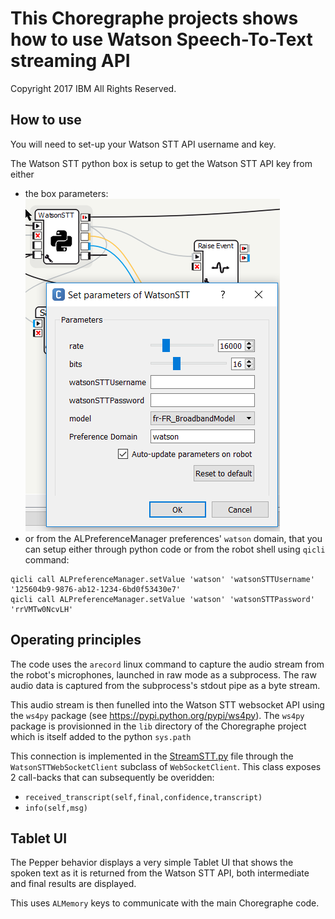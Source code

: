 # This Choregraphe projects shows how to use Watson Speech-To-Text streaming API
Copyright 2017 IBM All Rights Reserved.
## How to use
You will need to set-up your Watson STT API username and key.

The Watson STT python box is setup to get the Watson STT API key from either
  * the box parameters:  
![img-paste-20171218143216224.png](readme_images\theWatsonSTTPythonBoxIsSetupToGetTheWatsonSTTAPIKeyFromEitherTheBoxParameters.png)  
  * or from the ALPreferenceManager preferences' ```watson``` domain, that you can setup either through python code or from the robot shell using ```qicli``` command:
```
qicli call ALPreferenceManager.setValue 'watson' 'watsonSTTUsername' '125604b9-9876-ab12-1234-6bd0f53430e7'
qicli call ALPreferenceManager.setValue 'watson' 'watsonSTTPassword' 'rrVMTw0NcvLH'
```

## Operating principles
The code uses the ```arecord``` linux command to capture the audio stream from the robot's microphones, launched in raw mode as a subprocess. The raw audio data is captured from the subprocess's stdout pipe as a byte stream.

This audio stream is then funelled into the Watson STT websocket API using the ```ws4py``` package (see https://pypi.python.org/pypi/ws4py). The ```ws4py``` package is provisionned in the ```lib``` directory of the Choregraphe project which is itself added to the python ```sys.path```

This connection is implemented in the [StreamSTT.py](lib\StreamSTT.py) file through the ```WatsonSTTWebSocketClient``` subclass of ```WebSocketClient```. This class exposes 2 call-backs that can subsequently be overidden:
   * ``` received_transcript(self,final,confidence,transcript) ```
   * ``` info(self,msg) ```

## Tablet UI
The Pepper behavior displays a very simple Tablet UI that shows the spoken text as it is returned from the Watson STT API, both intermediate and final results are displayed.

This uses ```ALMemory``` keys to communicate with the main Choregraphe code.